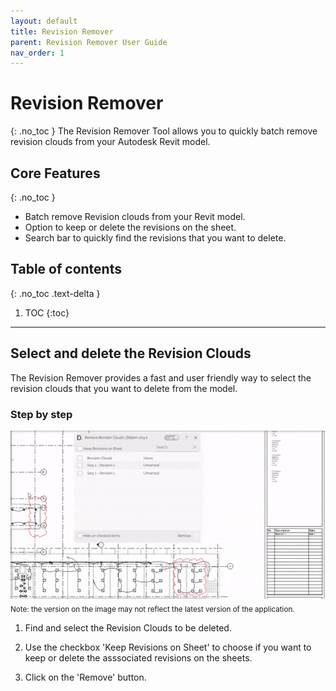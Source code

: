 ```yaml
---
layout: default
title: Revision Remover
parent: Revision Remover User Guide
nav_order: 1
---
```


# Revision Remover
{: .no_toc }
The Revision Remover Tool allows you to quickly batch remove revision clouds from your Autodesk Revit model.

## Core Features
{: .no_toc }
- Batch remove Revision clouds from your Revit model.
- Option to keep or delete the revisions on the sheet.
- Search bar to quickly find the revisions that you want to delete. 

## Table of contents
{: .no_toc .text-delta }

1. TOC
{:toc}

---

## Select and delete the Revision Clouds

The Revision Remover provides a fast and user friendly way to select the revision clouds that you want to delete from the model.

### Step by step 

![DiStem Revision Remover - step by step](../../../assets\images\RevisionCloudsRemover\RevisionCloudRemover.gif)  
<sub>Note: the version on the image may not reflect the latest version of the application.</sub>


1. Find and select the Revision Clouds to be deleted.

2. Use the checkbox 'Keep Revisions on Sheet' to choose if you want to keep or delete the asssociated revisions on the sheets.

3. Click on the 'Remove' button.